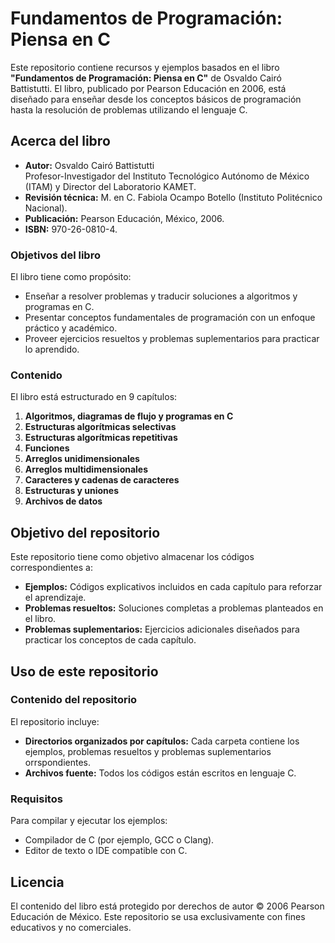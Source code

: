 # Fundamentos de Programación: Piensa en C

Este repositorio contiene recursos y ejemplos basados en el libro **"Fundamentos de Programación: Piensa en C"** de Osvaldo Cairó Battistutti. El libro, publicado por Pearson Educación en 2006, está diseñado para enseñar desde los conceptos básicos de programación hasta la resolución de problemas utilizando el lenguaje C.

## Acerca del libro

- **Autor:** Osvaldo Cairó Battistutti  
  Profesor-Investigador del Instituto Tecnológico Autónomo de México (ITAM) y Director del Laboratorio KAMET.
- **Revisión técnica:** M. en C. Fabiola Ocampo Botello (Instituto Politécnico Nacional).
- **Publicación:** Pearson Educación, México, 2006.
- **ISBN:** 970-26-0810-4.

### Objetivos del libro

El libro tiene como propósito:

- Enseñar a resolver problemas y traducir soluciones a algoritmos y programas en C.
- Presentar conceptos fundamentales de programación con un enfoque práctico y académico.
- Proveer ejercicios resueltos y problemas suplementarios para practicar lo aprendido.

### Contenido

El libro está estructurado en 9 capítulos:

1. **Algoritmos, diagramas de flujo y programas en C**
2. **Estructuras algorítmicas selectivas**
3. **Estructuras algorítmicas repetitivas**
4. **Funciones**
5. **Arreglos unidimensionales**
6. **Arreglos multidimensionales**
7. **Caracteres y cadenas de caracteres**
8. **Estructuras y uniones**
9. **Archivos de datos**

## Objetivo del repositorio

Este repositorio tiene como objetivo almacenar los códigos correspondientes a:

- **Ejemplos:** Códigos explicativos incluidos en cada capítulo para reforzar el aprendizaje.
- **Problemas resueltos:** Soluciones completas a problemas planteados en el libro.
- **Problemas suplementarios:** Ejercicios adicionales diseñados para practicar los conceptos de cada capítulo.

## Uso de este repositorio

### Contenido del repositorio

El repositorio incluye:

- **Directorios organizados por capítulos:** Cada carpeta contiene los ejemplos, problemas resueltos y problemas suplementarios orrspondientes.
- **Archivos fuente:** Todos los códigos están escritos en lenguaje C.

### Requisitos

Para compilar y ejecutar los ejemplos:

- Compilador de C (por ejemplo, GCC o Clang).
- Editor de texto o IDE compatible con C.

## Licencia

El contenido del libro está protegido por derechos de autor © 2006 Pearson Educación de México. Este repositorio se usa exclusivamente con fines educativos y no comerciales.
